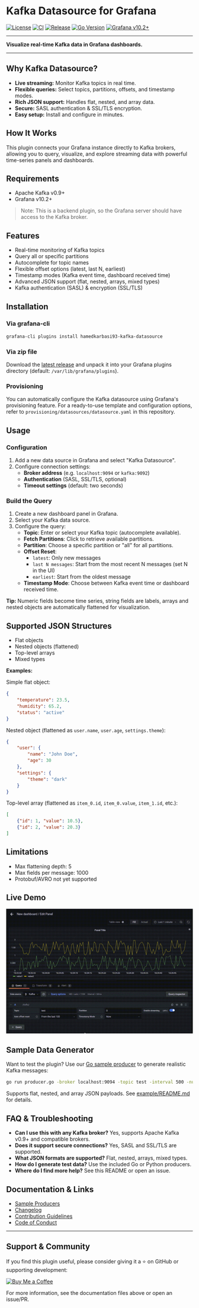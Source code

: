 

# Kafka Datasource for Grafana

[![License](https://img.shields.io/github/license/hoptical/grafana-kafka-datasource)](LICENSE)
[![CI](https://github.com/hoptical/grafana-kafka-datasource/actions/workflows/ci.yml/badge.svg)](https://github.com/hoptical/grafana-kafka-datasource/actions/workflows/ci.yml)
[![Release](https://github.com/hoptical/grafana-kafka-datasource/actions/workflows/release.yml/badge.svg)](https://github.com/hoptical/grafana-kafka-datasource/actions/workflows/release.yml)
[![Go Version](https://img.shields.io/badge/go-1.24.1-blue?logo=go)](https://golang.org/doc/go1.24)
[![Grafana v10.2+](https://img.shields.io/badge/grafana-10.2%2B-orange?logo=grafana)](https://grafana.com)

---

**Visualize real-time Kafka data in Grafana dashboards.**

---

## Why Kafka Datasource?

- **Live streaming:** Monitor Kafka topics in real time.
- **Flexible queries:** Select topics, partitions, offsets, and timestamp modes.
- **Rich JSON support:** Handles flat, nested, and array data.
- **Secure:** SASL authentication & SSL/TLS encryption.
- **Easy setup:** Install and configure in minutes.

## How It Works

This plugin connects your Grafana instance directly to Kafka brokers, allowing you to query, visualize, and explore streaming data with powerful time-series panels and dashboards.

## Requirements

- Apache Kafka v0.9+
- Grafana v10.2+

> Note: This is a backend plugin, so the Grafana server should have access to the Kafka broker.

## Features

- Real-time monitoring of Kafka topics
- Query all or specific partitions
- Autocomplete for topic names
- Flexible offset options (latest, last N, earliest)
- Timestamp modes (Kafka event time, dashboard received time)
- Advanced JSON support (flat, nested, arrays, mixed types)
- Kafka authentication (SASL) & encryption (SSL/TLS)

## Installation

### Via grafana-cli
```bash
grafana-cli plugins install hamedkarbasi93-kafka-datasource
```

### Via zip file
Download the [latest release](https://github.com/hoptical/grafana-kafka-datasource/releases/latest) and unpack it into your Grafana plugins directory (default: `/var/lib/grafana/plugins`).

### Provisioning
You can automatically configure the Kafka datasource using Grafana's provisioning feature. For a ready-to-use template and configuration options, refer to `provisioning/datasources/datasource.yaml` in this repository.

## Usage

### Configuration
1. Add a new data source in Grafana and select "Kafka Datasource".
2. Configure connection settings:
	 - **Broker address** (e.g. `localhost:9094` or `kafka:9092`)
	 - **Authentication** (SASL, SSL/TLS, optional)
	 - **Timeout settings** (default: two seconds)

### Build the Query
1. Create a new dashboard panel in Grafana.
2. Select your Kafka data source.
3. Configure the query:
	 - **Topic**: Enter or select your Kafka topic (autocomplete available).
	 - **Fetch Partitions**: Click to retrieve available partitions.
	 - **Partition**: Choose a specific partition or "all" for all partitions.
	 - **Offset Reset**:
		 - `latest`: Only new messages
		 - `last N messages`: Start from the most recent N messages (set N in the UI)
		 - `earliest`: Start from the oldest message
	 - **Timestamp Mode**: Choose between Kafka event time or dashboard received time.

**Tip:** Numeric fields become time series, string fields are labels, arrays and nested objects are automatically flattened for visualization.

## Supported JSON Structures

- Flat objects
- Nested objects (flattened)
- Top-level arrays
- Mixed types

**Examples:**

Simple flat object:
```json
{
	"temperature": 23.5,
	"humidity": 65.2,
	"status": "active"
}
```

Nested object (flattened as `user.name`, `user.age`, `settings.theme`):
```json
{
	"user": {
		"name": "John Doe",
		"age": 30
	},
	"settings": {
		"theme": "dark"
	}
}
```

Top-level array (flattened as `item_0.id`, `item_0.value`, `item_1.id`, etc.):
```json
[
	{"id": 1, "value": 10.5},
	{"id": 2, "value": 20.3}
]
```

## Limitations

- Max flattening depth: 5
- Max fields per message: 1000
- Protobuf/AVRO not yet supported

## Live Demo

![Kafka dashboard](https://raw.githubusercontent.com/hoptical/grafana-kafka-datasource/86ea8d360bfd67cfed41004f80adc39219983210/src/img/graph.gif)

## Sample Data Generator

Want to test the plugin? Use our [Go sample producer](example/go/producer.go) to generate realistic Kafka messages:

```bash
go run producer.go -broker localhost:9094 -topic test -interval 500 -num-partitions 3 -shape nested
```

Supports flat, nested, and array JSON payloads. See [example/README.md](example/README.md) for details.

## FAQ & Troubleshooting

- **Can I use this with any Kafka broker?** Yes, supports Apache Kafka v0.9+ and compatible brokers.
- **Does it support secure connections?** Yes, SASL and SSL/TLS are supported.
- **What JSON formats are supported?** Flat, nested, arrays, mixed types.
- **How do I generate test data?** Use the included Go or Python producers.
- **Where do I find more help?** See this README or open an issue.

## Documentation & Links

- [Sample Producers](example/README.md)
- [Changelog](CHANGELOG.md)
- [Contribution Guidelines](contributing.md)
- [Code of Conduct](code_of_conduct.md)

---

## Support & Community

If you find this plugin useful, please consider giving it a ⭐ on GitHub or supporting development:

[![Buy Me a Coffee](https://img.shields.io/badge/buy%20me%20a%20coffee-donate-yellow?logo=buy-me-a-coffee&style=flat)](https://www.buymeacoffee.com/hoptical)

For more information, see the documentation files above or open an issue/PR.
